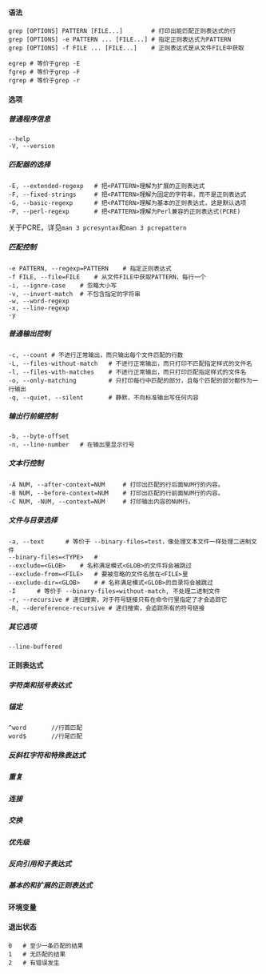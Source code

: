 #### 语法

```
grep [OPTIONS] PATTERN [FILE...]		# 打印出能匹配正则表达式的行
grep [OPTIONS] -e PATTERN ... [FILE...]	# 指定正则表达式为PATTERN
grep [OPTIONS] -f FILE ... [FILE...]	# 正则表达式是从文件FILE中获取
```

```
egrep # 等价于grep -E
fgrep # 等价于grep -F
rgrep # 等价于grep -r
```

#### 选项

##### 普通程序信息

```
--help
-V, --version
```

##### 匹配器的选择

```
-E, --extended-regexp	# 把<PATTERN>理解为扩展的正则表达式
-F, --fixed-strings		# 把<PATTERN>理解为固定的字符串，而不是正则表达式
-G, --basic-regexp		# 把<PATTERN>理解为基本的正则表达式，这是默认选项
-P, --perl-regexp		# 把<PATTERN>理解为Perl兼容的正则表达式(PCRE)
```

关于PCRE，详见`man 3 pcresyntax`和`man 3 pcrepattern`

##### 匹配控制

```
-e PATTERN, --regexp=PATTERN	# 指定正则表达式
-f FILE, --file=FILE	# 从文件FILE中获取PATTERN，每行一个
-i, --ignre-case	# 忽略大小写
-v, --invert-match	# 不包含指定的字符串
-w, --word-regexp
-x, --line-regexp
-y
```

##### 普通输出控制

```
-c, --count	# 不进行正常输出，而只输出每个文件匹配的行数
-L, --files-without-match	# 不进行正常输出，而只打印不匹配指定样式的文件名
-l, --files-with-matches	# 不进行正常输出，而只打印匹配指定样式的文件名
-o, --only-matching			# 只打印每行中匹配的部分，且每个匹配的部分都作为一行输出
-q, --quiet, --silent		# 静默，不向标准输出写任何内容
```

##### 输出行前缀控制

```
-b, --byte-offset
-n, --line-number	# 在输出里显示行号
```

##### 文本行控制

```
-A NUM, --after-context=NUM		# 打印出匹配的行后面NUM行的内容。
-B NUM, --before-context=NUM	# 打印出匹配的行前面NUM行的内容。
-C NUM, -NUM, --context=NUM		# 打印输出内容的NUM行。
```

##### 文件与目录选择

```
-a, --text		# 等价于 --binary-files=test，像处理文本文件一样处理二进制文件
--binary-files=<TYPE>	# 
--exclude=<GLOB>	# 名称满足模式<GLOB>的文件将会被跳过
--exclude-from=<FILE>	# 要被忽略的文件名放在<FILE>里
--exclude-dir=<GLOB>	# # 名称满足模式<GLOB>的目录将会被跳过
-I		# 等价于 --binary-files=without-match, 不处理二进制文件
-r, --recursive	# 递归搜索，对于符号链接只有在命令行里指定了才会追踪它
-R, --dereference-recursive	# 递归搜索，会追踪所有的符号链接
```

##### 其它选项

```
--line-buffered
```



#### 正则表达式

##### 字符类和括号表达式

##### 锚定

```
^word		//行首匹配
word$		//行尾匹配
```



##### 反斜杠字符和特殊表达式

##### 重复

##### 连接

##### 交换

##### 优先级

##### 反向引用和子表达式

##### 基本的和扩展的正则表达式

#### 环境变量

#### 退出状态

```
0	# 至少一条匹配的结果
1	# 无匹配的结果
2	# 有错误发生
```



